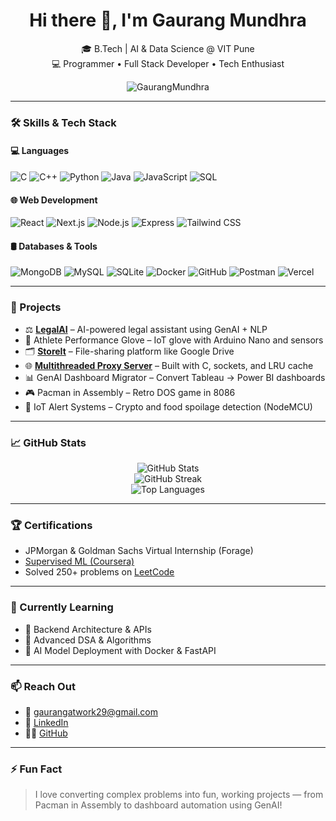 <h1 align="center">Hi there 👋, I'm Gaurang Mundhra</h1>

<p align="center">
  🎓 B.Tech | AI & Data Science @ VIT Pune <br/>
  💻 Programmer • Full Stack Developer • Tech Enthusiast
</p>

<p align="center">
  <img src="https://komarev.com/ghpvc/?username=GaurangMundhra&label=Profile%20views&color=0e75b6&style=flat" alt="GaurangMundhra" />
</p>

---

### 🛠️ Skills & Tech Stack

#### 💻 Languages  
![C](https://img.shields.io/badge/C-00599C?style=flat&logo=c&logoColor=white)
![C++](https://img.shields.io/badge/C++-00599C?style=flat&logo=c%2b%2b&logoColor=white)
![Python](https://img.shields.io/badge/Python-3776AB?style=flat&logo=python&logoColor=white)
![Java](https://img.shields.io/badge/Java-ED8B00?style=flat&logo=java&logoColor=white)
![JavaScript](https://img.shields.io/badge/JavaScript-F7DF1E?style=flat&logo=javascript&logoColor=black)
![SQL](https://img.shields.io/badge/SQL-4479A1?style=flat&logo=mysql&logoColor=white)

#### 🌐 Web Development  
![React](https://img.shields.io/badge/React-20232A?style=flat&logo=react&logoColor=61DAFB)
![Next.js](https://img.shields.io/badge/Next.js-000000?style=flat&logo=next.js&logoColor=white)
![Node.js](https://img.shields.io/badge/Node.js-339933?style=flat&logo=nodedotjs&logoColor=white)
![Express](https://img.shields.io/badge/Express.js-404D59?style=flat)
![Tailwind CSS](https://img.shields.io/badge/Tailwind_CSS-38B2AC?style=flat&logo=tailwind-css&logoColor=white)

#### 🛢️ Databases & Tools  
![MongoDB](https://img.shields.io/badge/MongoDB-4EA94B?style=flat&logo=mongodb&logoColor=white)
![MySQL](https://img.shields.io/badge/MySQL-005C84?style=flat&logo=mysql&logoColor=white)
![SQLite](https://img.shields.io/badge/SQLite-003B57?style=flat&logo=sqlite&logoColor=white)
![Docker](https://img.shields.io/badge/Docker-2496ED?style=flat&logo=docker&logoColor=white)
![GitHub](https://img.shields.io/badge/GitHub-181717?style=flat&logo=github&logoColor=white)
![Postman](https://img.shields.io/badge/Postman-FF6C37?style=flat&logo=postman&logoColor=white)
![Vercel](https://img.shields.io/badge/Vercel-000000?style=flat&logo=vercel&logoColor=white)

---

### 🚀 Projects

- ⚖️ [**LegalAI**](https://github.com/GaurangMundhra/LegalAI) – AI-powered legal assistant using GenAI + NLP  
- 🧤 Athlete Performance Glove – IoT glove with Arduino Nano and sensors  
- 🗂️ [**StoreIt**](https://store-it-nine-flame.vercel.app/sign-in) – File-sharing platform like Google Drive  
- 🌐 [**Multithreaded Proxy Server**](https://github.com/GaurangMundhra/ProxyWebServer) – Built with C, sockets, and LRU cache  
- 📊 GenAI Dashboard Migrator – Convert Tableau → Power BI dashboards  
- 🎮 Pacman in Assembly – Retro DOS game in 8086  
- 📡 IoT Alert Systems – Crypto and food spoilage detection (NodeMCU)

---

### 📈 GitHub Stats

<p align="center">
  <img src="https://github-readme-stats.vercel.app/api?username=GaurangMundhra&show_icons=true&theme=radical" alt="GitHub Stats" />
  <br/>
  <img src="https://streak-stats.demolab.com?user=GaurangMundhra&theme=radical&hide_border=true" alt="GitHub Streak" />
  <br/>
  <img src="https://github-readme-stats.vercel.app/api/top-langs/?username=GaurangMundhra&layout=compact&theme=radical" alt="Top Languages" />
</p>

---

### 🏆 Certifications

- JPMorgan & Goldman Sachs Virtual Internship (Forage)  
- [Supervised ML (Coursera)](https://www.coursera.org/account/accomplishments/verify/48XXSAYDA0VK)  
- Solved 250+ problems on [LeetCode](https://leetcode.com/u/gaurangmundhra/)

---

### 🌱 Currently Learning

- 🔧 Backend Architecture & APIs  
- 🧠 Advanced DSA & Algorithms  
- 🚀 AI Model Deployment with Docker & FastAPI  

---

### 📫 Reach Out

- 📧 [gaurangatwork29@gmail.com](mailto:gaurangatwork29@gmail.com)  
- 🔗 [LinkedIn](https://www.linkedin.com/in/gaurang-mundhra-585a82286/)  
- 🧑‍💻 [GitHub](https://github.com/GaurangMundhra)

---

### ⚡ Fun Fact

> I love converting complex problems into fun, working projects — from Pacman in Assembly to dashboard automation using GenAI!
